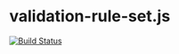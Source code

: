 # validation-rule-set.js

[![Build Status](https://travis-ci.org/suzuki-shunsuke/validation-rule-set.js.svg?branch=develop-webpack)](https://travis-ci.org/suzuki-shunsuke/validation-rule-set.js)
